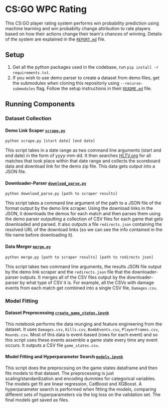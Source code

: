 # CS:GO WPC Rating

This CS:GO player rating system performs win probability prediction using machine learning and win probabilty change attribution to rate players based on how their actions change their team's chances of winning. Detalis of the system are explained in the [`REPORT.md`](REPORT.md) file.

## Setup

1. Get all the python packages used in the codebase, run `pip install -r requirements.txt`.
2. If you wish to use demo parser to create a dataset from demo files, get the submodules when cloning this repositoriy using `--recurse-submodules` flag. Follow the setup instructions in their [`README.md`](https://github.com/pnxenopoulos/csgo/blob/master/README.md) file.

## Running Components

### Dataset Collection

#### Demo Link Scaper [`scrape.py`](scrape_parse/scrape.py)

`python scrape.py [start date] [end date]`

This script takes in a date range as two command line arguments (start and end date) in the form of yyyy-mm-dd. It then searches [HLTV.org](https://www.hltv.org/) for all matches that took place within that date range and collects the scoreboard data and download link for the demo zip file. This data gets output into a JSON file.

#### Downloader-Parser [`download_parse.py`](scrape_parse/download_parse.py)

`python download_parse.py [path to scraper results]`

This script takes a command line argument of the path to a JSON file of the format output by the demo link  scraper. Using the download links in the JSON, it downloads the demos for each match and then parses them using the demo parser outputting a collection of CSV files for each game that gets downloaded and parsed. It also outputs a file `redirects.json` containing the resolved URL of the download links (so we can see the info contained in the file name before downloading it).

#### Data Merger [`merge.py`](scrape_parse/merge.py)

`python merge.py [path to scraper results] [path to redirects json]`

This script takes two command line arguments, the results JSON file output by the demo link scraper and the `redirects.json` file that the downloader-parser outputs. It merges all of the CSV files output by the downloader-parser by what type of CSV it is. For example, all the CSVs with damage events from each match get combined into a single CSV file, `Damages.csv`.

### Model Fitting

#### Dataset Preprocessing [`create_game_states.ipynb`](create_game_states.ipynb)

This notebook performs the data munging and feature engineering from the dataset. It uses `Damages.csv`, `Kills.csv`, `BombEvents.csv`, `PlayerFrames.csv`, `Rounds.csv`. Most of this data is event-based (rows for each event) and so this script uses these events assemble a game state every time any event occurs. It outputs a CSV file `game_states.csv`.

#### Model Fitting and Hyperparameter Search [`models.ipynb`](models.ipynb)

This script does the preprocssing on the game states dataframe and then fits models to that dataset. The preprocessing is just scaling/standardization and encoding dummies for categorical variables. The models get fit are linear regression, CatBoost and XGBoost. A hyperparameter search is performed when fitting the models, comparing different sets of hyperparameters via the log loss on the validation set. The final models get saved as files.
